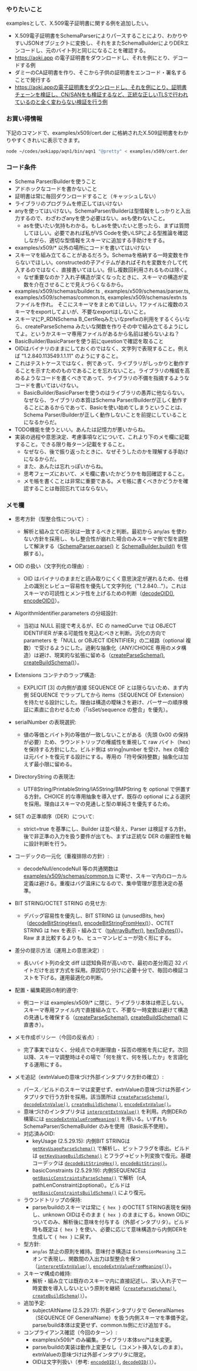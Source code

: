 ### やりたいこと

examplesとして、X.509電子証明書に関する例を追加したい。

- X.509電子証明書をSchemaParserによりパースすることにより、わかりやすいJSONオブジェクトに変換し、それをまたSchemaBuilderによりDERエンコードし、元のバイト列と同じになることを確認する。
- https://aoki.app の電子証明書をダウンロードし、それを例にとり、デコードする例
- ダミーのCA証明書を作り、そこから子供の証明書をエンコード・署名することで発行する
- https://aoki.appの電子証明書をダウンロードし、それを例にとり、証明書チェーンを検証し、CN/SANをも検証するなど、正統な正しいTLSで行われているのと全く変わらない検証を行う例

### お買い得情報

下記のコマンドで、examples/x509/cert.der に格納されたX.509証明書をわかりやすくきれいに表示できます。

```sh
node ~/codes/aokiapp/aqn1/bin/aqn1 "@pretty" < examples/x509/cert.der 
```

### コード条件

- Schema Parser/Builderを使うこと
- アドホックなコードを書かないこと
- 証明書は常に毎回ダウンロードすること（キャッシュしない）
- ライブラリのプログラムを修正してはいけない
- anyを使ってはいけない。SchemaParser/Builderは型情報をしっかりと入出力するので、わざわざanyを使う必要はない。asも使わないこと。
  - asを使いたい気持もわかる。もしasを使いたいと思ったら、まずは質問してほしい。必要であれば私がVS Codeを使いLSPによる型推論を確認しながら、適切な型情報をスキーマに追加する手助けをする。
- examples/x509/* 以外の場所にコードを書いてはいけない
- スキーマを組み立てることがあるだろう。Schemaを格納する一時変数を作らないでほしい。constructedの子アイテムがあればそれを変数を介して代入するのではなく、直接書いてほしい。但し複数回利用されるものは除く。
  - なぜ重要なのか？入れ子構造が深くなったときに、スキーマの構造が変数を介在させることで見えづらくなるから。
-  examples/x509/schemas/builder.ts , examples/x509/schemas/parser.ts, examples/x509/schemas/common.ts, examples/x509/schemas/extn.ts ファイルを作れ。  そこにスキーマをまとめてほしい。1ファイルに複数のスキーマをexportしてよいが、不要なexportはしないこと。
- スキーマにP_RDNSchema B_CertReqみたいなprefixの利用をするくらいなら、createParseSchema みたいな関数を作りその中で組み立てるようにしてよ。というかスキーマ専用ファイルがあるから名前は被らないよね？
- BasicBuilder/BasicParserを使う前にquestionで確認を取ること
- OIDはバイナリのままにしておくのではなく、文字列で表現すること。例えば "1.2.840.113549.1.1.11" のようにすること。
- これはテストケースではなく、例であって、ライブラリがしっかりと動作することを示すためのものであることを忘れないこと。ライブラリの権威を高めるようなコードを書くべきであって、ライブラリの不備を指摘するようなコードを書いてはいけない。
    - BasicBuilder/BasicParserを使うのはライブラリの愚弄に他ならない。なぜなら、ライブラリの本質はSchema Parser/Builderが正しく動作することにあるからであって、Basicを使い始めてしまうということは、Schema Parser/Builderが正しく動作しないことを前提にしていることになるからだ。
- TODO機能を使うといい。あんたは記憶力が悪いからね。
- 実装の過程や意思決定、考慮事項などについて、これより下のメモ欄に記載すること。できる限り毎ターン記載をすること。
    - なぜなら、後で振り返ったときに、なぜそうしたのかを理解する手助けになるからだ。
    - また、あんたは忘れっぽいからね。
    - 思考フェーズにおいて、メモ欄に書いたかどうかを毎回確認すること。
    - メモ帳を書くことは非常に重要である。メモ帳に書くべきかどうかを確認することは毎回忘れてはならない。

### メモ欄

- 思考方針（型整合性について）:
  - 解析と組み立ての形状は一致するべきと判断。最初から any/as を使わない方針を採用し、もし整合性が崩れた場合のみスキーマ側で型を調整して解決する（[SchemaParser.parse()](src/parser/schema-parser.ts:124) と [SchemaBuilder.build()](src/builder/schema-builder.ts:115) を信頼する）。

- OID の扱い（文字列化の理由）:
  - OID はバイナリのままだと読み取りにくく意思決定が遅れるため、仕様上の識別とレビュー容易性を優先して文字列化（"1.2.840..."）。これはスキーマの可読性とメンテ性を上げるための判断（[decodeOID()](src/common/codecs.ts:106), [encodeOID()](src/common/codecs.ts:83)）。

- AlgorithmIdentifier.parameters の分岐設計:
  - 当初は NULL 前提で考えるが、EC の namedCurve では OBJECT IDENTIFIER が来る可能性を見込むべきと判断。汎化の方向で parameters を「NULL or OBJECT IDENTIFIER」の二経路（optional 複数）で受けるようにした。過剰な抽象化（ANY/CHOICE 専用のメタ構造）は避け、現実的な拡張に留める（[createParseSchema()](examples/x509/schemas/parser.ts:1), [createBuildSchema()](examples/x509/schemas/builder.ts:1)）。

- Extensions コンテナのラップ構造:
  - EXPLICIT [3] の内側が直接 SEQUENCE OF とは限らないため、まず内側 SEQUENCE でラップしてから items（SEQUENCE OF Extension）を持たせる設計にした。理由は構造の曖昧さを避け、パーサーの順序検証に素直に合わせるため（「isSet/sequence の整合」を優先）。

- serialNumber の表現選択:
  - 値の等価とバイト列の等価が一致しないことがある（先頭 0x00 の保持が必要）ため、ラウンドトリップの権威性を重視して raw バイト（hex）を保持する方針にした。ビルド側は string|number を受け、hex の場合は元バイトを復元する設計にする。専用の「符号保持整数」抽象化は加えず最小限に留める。

- DirectoryString の表現法:
  - UTF8String/PrintableString/IA5String/BMPString を optional で併置する方針。CHOICE 的な専用抽象を導入せず、既存の optional による選択を採用。理由はスキーマの見通しと型の単純さを優先するため。

- SET の正準順序（DER）について:
  - strict=true を基準にし、Builder は並べ替え、Parser は検証する方針。後で非正準の入力を扱う要件が出ても、まずは正統な DER の厳密性を軸に設計判断を行う。

- コーデックの一元化（重複排除の方針）:
  - decodeNull/encodeNull 等の共通関数は [examples/x509/schemas/common.ts](examples/x509/schemas/common.ts:93) に寄せ、スキーマ内のローカル定義は避ける。重複はバグ温床になるので、集中管理が意思決定の基準。

- BIT STRING/OCTET STRING の見せ方:
  - デバッグ容易性を優先し、BIT STRING は {unusedBits, hex}（[decodeBitStringHex()](src/common/codecs.ts:132), [encodeBitStringFromHex()](examples/x509/schemas/common.ts:82)）、OCTET STRING は hex を表示・組み立て（[toArrayBuffer()](src/common/codecs.ts:24), [hexToBytes()](examples/x509/schemas/common.ts:31)）。Raw まま比較するよりも、ヒューマンレビューが効く形にする。

- 差分の提示方法（運用上の意思決定）:
  - 長いバイト列の全文 diff は認知負荷が高いので、最初の差分周辺 32 バイトだけを出す方式を採用。原因切り分けに必要十分で、毎回の検証コストを下げる。運用最適化の判断。

- 配置・編集範囲の制約遵守:
  - 例コードは examples/x509/* に閉じ、ライブラリ本体は修正しない。スキーマ専用ファイル内で直接組み立て、不要な一時変数は避けて構造の見通しを確保する（[createParseSchema()](examples/x509/schemas/parser.ts:1), [createBuildSchema()](examples/x509/schemas/builder.ts:1) に直書き）。

- メモ作成ポリシー（今回の反省点）:
  - 完了事実ではなく、分岐点での判断理由・採否の根拠を先に記す。次回以降、スキーマ調整時はその場で「何を捨て、何を残したか」を言語化する運用にする。
- メモ追記（extnValueの意味づけ外部インタプリタ方針の確立）:
  - パース／ビルドのスキーマは変更せず、extnValueの意味づけは外部インタプリタで行う方針を採用。該当箇所は [`createParseSchema()`](examples/x509/schemas/parser.ts:29), [`decodeExtnValue()`](examples/x509/schemas/parser.ts:14), [`createBuildSchema()`](examples/x509/schemas/builder.ts:28), [`encodeExtnValue()`](examples/x509/schemas/builder.ts:15)。
  - 意味づけのインタプリタは [`interpretExtnValue()`](examples/x509/schemas/common.ts:208) を利用。内側DERの構築には [`encodeExtnValueFromMeaning()`](examples/x509/schemas/common.ts:280) を用いる。いずれも SchemaParser/SchemaBuilder のみを使用（Basic系不使用）。
  - 対応済みOID:
    - keyUsage (2.5.29.15): 内側BIT STRINGは [`getKeyUsageParseSchema()`](examples/x509/schemas/common.ts:146) で解析し、ビットフラグを導出。ビルドは [`getKeyUsageBuildSchema()`](examples/x509/schemas/common.ts:224) とフラグ→ビット列変換で復元。基礎コーデックは [`decodeBitStringHex()`](src/common/codecs.ts:132), [`encodeBitString()`](src/common/codecs.ts:142)。
    - basicConstraints (2.5.29.19): 内側SEQUENCEは [`getBasicConstraintsParseSchema()`](examples/x509/schemas/common.ts:150) で解析（cA, pathLenConstraintはoptional）。ビルドは [`getBasicConstraintsBuildSchema()`](examples/x509/schemas/common.ts:231) により復元。
  - ラウンドトリップの保持:
    - parse/buildのスキーマは常に `{ hex }` のOCTET STRING表現を保持し、unknown OIDはそのまま `{ hex }` のままにする。known OIDについてのみ、解析後に意味を付与する（外部インタプリタ）。ビルド時も既定は `{ hex }` を使い、必要に応じて意味構造から内側DERを生成して `{ hex }` に戻す。
  - 型方針:
    - `any`/`as` 禁止の原則を維持。意味付き構造は `ExtensionMeaning` ユニオンで表現し、関数間の入出力は型整合を保つ（[`interpretExtnValue()`](examples/x509/schemas/common.ts:208), [`encodeExtnValueFromMeaning()`](examples/x509/schemas/common.ts:280)）。
  - スキーマ構成の維持:
    - 解析・組み立ては既存のスキーマ内に直接記述し、深い入れ子で一時変数を導入しないという原則を継続（[`createParseSchema()`](examples/x509/schemas/parser.ts:29), [`createBuildSchema()`](examples/x509/schemas/builder.ts:28)）。
  - 追加予定:
    - subjectAltName (2.5.29.17): 外部インタプリタで GeneralNames（SEQUENCE OF GeneralName）を扱う内側スキーマを準備予定。parse/build本体は変更せず、common.ts側にだけ追加する。
  - コンプライアンス確認（今回のターン）:
    - examples/x509/* のみ編集。ライブラリ本体src/*は未変更。
    - parse/buildの実装は動作上変更なし（コメント挿入なしのまま）。extnValueの意味づけは外部インタプリタに限定。
    - OIDは文字列扱い（参考: [`encodeOID()`](src/common/codecs.ts:83), [`decodeOID()`](src/common/codecs.ts:106)）。